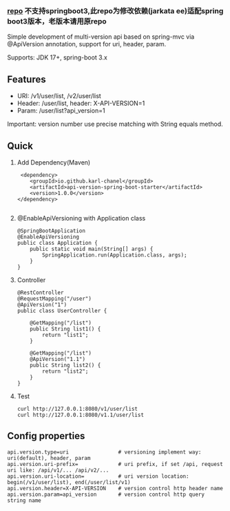 ### [repo](https://github.com/lkqm/spring-api-versioning/blob/main/README.md?plain=1) 不支持springboot3,此repo为修改依赖(jarkata ee)适配spring boot3版本，老版本请用原repo



Simple development of multi-version api based on spring-mvc via @ApiVersion annotation, support for uri, header, param.

Supports: JDK 17+, spring-boot 3.x

## Features
- URI:  /v1/user/list, /v2/user/list
- Header: /user/list, header: X-API-VERSION=1
- Param:  /user/list?api_version=1

Important: version number use precise matching with String equals method.

## Quick
1. Add Dependency(Maven)
    ```
     <dependency>
        <groupId>io.github.karl-chanel</groupId>
        <artifactId>api-version-spring-boot-starter</artifactId>
        <version>1.0.0</version>
    </dependency>
  
    ```
    
2. @EnableApiVersioning with Application class
    ```
    @SpringBootApplication
    @EnableApiVersioning
    public class Application {
        public static void main(String[] args) {
            SpringApplication.run(Application.class, args);
        }
    }
    ```

3. Controller
    ```
    @RestController
    @RequestMapping("/user")
    @ApiVersion("1")
    public class UserController {
    
        @GetMapping("/list")
        public String list1() {
            return "list1";
        }
    
        @GetMapping("/list")
        @ApiVersion("1.1")
        public String list2() {
            return "list2";
        }
    }
    ```
4. Test
    ```
    curl http://127.0.0.1:8080/v1/user/list
    curl http://127.0.0.1:8080/v1.1/user/list
    ```


## Config properties
```
api.version.type=uri                # versioning implement way: uri(default), header, param
api.version.uri-prefix=             # uri prefix, if set /api, request uri like: /api/v1/... /api/v2/...
api.version.uri-location=           # uri version location: begin(/v1/user/list), end(/user/list/v1)
api.version.header=X-API-VERSION    # version control http header name
api.version.param=api_version       # version control http query string name
```
